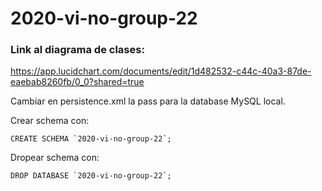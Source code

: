 # 2020-vi-no-group-22

### Link al diagrama de clases:
    
https://app.lucidchart.com/documents/edit/1d482532-c44c-40a3-87de-eaebab8260fb/0_0?shared=true

Cambiar en persistence.xml la pass para la database MySQL local.

Crear schema con:

    CREATE SCHEMA `2020-vi-no-group-22`;
    
Dropear schema con:

    DROP DATABASE `2020-vi-no-group-22`;
